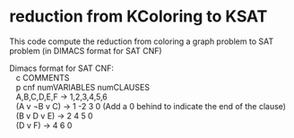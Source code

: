 # reduction from KColoring to KSAT
This code compute the reduction from coloring a graph problem to SAT problem (in DIMACS format for SAT CNF)  
   
Dimacs format for SAT CNF:  
&nbsp;&nbsp;&nbsp;c COMMENTS  
&nbsp;&nbsp;&nbsp;p cnf numVARIABLES numCLAUSES  
&nbsp;&nbsp;&nbsp;A,B,C,D,E,F -> 1,2,3,4,5,6  
&nbsp;&nbsp;&nbsp;(A v ¬B v C) -> 1 -2 3 0 (Add a 0 behind to indicate the end of the clause)  
&nbsp;&nbsp;&nbsp;(B v D v E) -> 2 4 5 0  
&nbsp;&nbsp;&nbsp;(D v F) -> 4 6 0  
